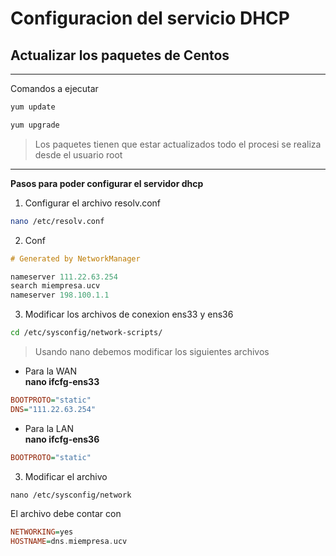 # **Configuracion del servicio DHCP**
## Actualizar los paquetes de Centos
___
Comandos a ejecutar
```bash
yum update
```
```bash
yum upgrade
```
> Los paquetes tienen que estar actualizados todo el procesi se realiza desde el usuario root
____
**Pasos para poder configurar el servidor dhcp**
1. Configurar el archivo resolv.conf
```bash
nano /etc/resolv.conf
```
2. Conf
```hs
# Generated by NetworkManager

nameserver 111.22.63.254
search miempresa.ucv
nameserver 198.100.1.1
```
3. Modificar los archivos de conexion ens33 y ens36

```bash
cd /etc/sysconfig/network-scripts/
```
>Usando nano debemos modificar los siguientes archivos
- Para la WAN <br>
**nano ifcfg-ens33**
```hs
BOOTPROTO="static"
DNS="111.22.63.254"
```
- Para la LAN <br>
**nano ifcfg-ens36**
```hs
BOOTPROTO="static"
```
3. Modificar el archivo
```
nano /etc/sysconfig/network
```
El archivo debe contar con
```hs
NETWORKING=yes
HOSTNAME=dns.miempresa.ucv
```
